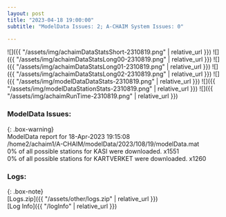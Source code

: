 ```yaml
---
layout: post
title: "2023-04-18 19:00:00"
subtitle: "ModelData Issues: 2; A-CHAIM System Issues: 0"

---
```


![]({{ "/assets/img/achaimDataStatsShort-2310819.png" | relative_url }})
![]({{ "/assets/img/achaimDataStatsLong00-2310819.png" | relative_url }})
![]({{ "/assets/img/achaimDataStatsLong01-2310819.png" | relative_url }})
![]({{ "/assets/img/achaimDataStatsLong02-2310819.png" | relative_url }})
![]({{ "/assets/img/modelDataDataStats-2310819.png" | relative_url }})
![]({{ "/assets/img/modelDataStationStats-2310819.png" | relative_url }})
![]({{ "/assets/img/achaimRunTime-2310819.png" | relative_url }})


### ModelData Issues:  
  
{: .box-warning}  
 ModelData report for 18-Apr-2023 19:15:08   
 /home2/achaim1/A-CHAIM/modelData/2023/108/19/modelData.mat   
 0% of all possible stations for KASI were downloaded. x1551   
 0% of all possible stations for KARTVERKET were downloaded. x1260   
  


### Logs:  
  
{: .box-note}  
[Logs.zip]({{ "/assets/other/logs.zip" | relative_url }})  
[Log Info]({{ "/logInfo" | relative_url }})  
